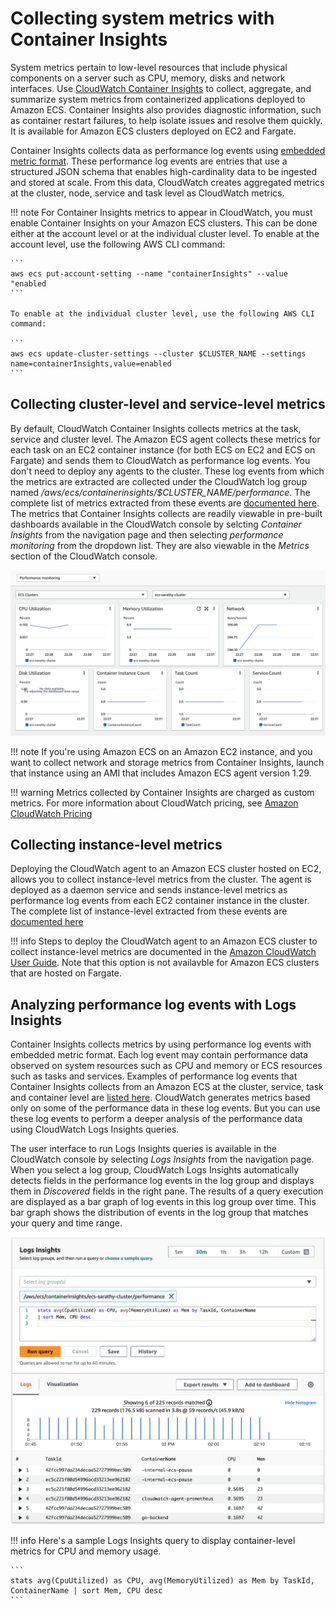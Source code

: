 # Collecting system metrics with Container Insights
System metrics pertain to low-level resources that include physical components on a server such as CPU, memory, disks and network interfaces. 
Use [CloudWatch Container Insights](https://docs.aws.amazon.com/AmazonCloudWatch/latest/monitoring/ContainerInsights.html) to collect, aggregate, and summarize system metrics from containerized applications deployed to Amazon ECS. Container Insights also provides diagnostic information, such as container restart failures, to help isolate issues and resolve them quickly. It is available for Amazon ECS clusters deployed on EC2 and Fargate. 

Container Insights collects data as performance log events using [embedded metric format](https://docs.aws.amazon.com/AmazonCloudWatch/latest/monitoring/CloudWatch_Embedded_Metric_Format.html). These performance log events are entries that use a structured JSON schema that enables high-cardinality data to be ingested and stored at scale. From this data, CloudWatch creates aggregated metrics at the cluster, node, service and task level as CloudWatch metrics. 

!!! note
	For Container Insights metrics to appear in CloudWatch, you must enable Container Insights on your Amazon ECS clusters. This can be done either at the account level or at the individual cluster level. To enable at the account level, use the following AWS CLI command:

    ```
    aws ecs put-account-setting --name "containerInsights" --value "enabled
    ```

    To enable at the individual cluster level, use the following AWS CLI command:

    ```
    aws ecs update-cluster-settings --cluster $CLUSTER_NAME --settings name=containerInsights,value=enabled
    ```

## Collecting cluster-level and service-level metrics
By default, CloudWatch Container Insights collects metrics at the task, service and cluster level. The Amazon ECS agent collects these metrics for each task on an EC2 container instance (for both ECS on EC2 and ECS on Fargate) and sends them to CloudWatch as performance log events. You don't need to deploy any agents to the cluster. These log events from which the metrics are extracted are collected under the CloudWatch log group named */aws/ecs/containerinsights/$CLUSTER_NAME/performance*. The complete list of metrics extracted from these events are [documented here](https://docs.aws.amazon.com/AmazonCloudWatch/latest/monitoring/Container-Insights-metrics-ECS.html). The metrics that Container Insights collects are readily viewable in pre-built dashboards available in the CloudWatch console by selcting *Container Insights* from the navigation page and then selecting *performance monitoring* from the dropdown list. They are also viewable in the *Metrics* section of the CloudWatch console.

![Container Insights metrics dashboard](../../../../images/ContainerInsightsMetrics.png)

!!! note
    If you're using Amazon ECS on an Amazon EC2 instance, and you want to collect network and storage metrics from Container Insights, launch that instance using an AMI that includes Amazon ECS agent version 1.29.

!!! warning
    Metrics collected by Container Insights are charged as custom metrics. For more information about CloudWatch pricing, see [Amazon CloudWatch Pricing](https://aws.amazon.com/cloudwatch/pricing/)


## Collecting instance-level metrics
Deploying the CloudWatch agent to an Amazon ECS cluster hosted on EC2, allows you to collect instance-level metrics from the cluster. The agent is deployed as a daemon service and sends instance-level metrics as performance log events from each EC2 container instance in the cluster. The complete list of instance-level extracted from these events are [documented here](https://docs.aws.amazon.com/AmazonCloudWatch/latest/monitoring/Container-Insights-metrics-ECS.html)

!!! info
    Steps to deploy the CloudWatch agent to an Amazon ECS cluster to collect instance-level metrics are documented in the [Amazon CloudWatch User Guide](https://docs.aws.amazon.com/AmazonCloudWatch/latest/monitoring/deploy-container-insights-ECS-instancelevel.html). Note that this option is not availavble for Amazon ECS clusters that are hosted on Fargate.

    
## Analyzing performance log events with Logs Insights
Container Insights collects metrics by using performance log events with embedded metric format. Each log event may contain performance data observed on system resources such as CPU and memory or ECS resources such as tasks and services. Examples of performance log events that Container Insights collects from an Amazon ECS at the cluster, service, task and container level are [listed here](https://docs.aws.amazon.com/AmazonCloudWatch/latest/monitoring/Container-Insights-reference-performance-logs-ECS.html). CloudWatch generates metrics based only on some of the performance data in these log events. But you can use these log events to perform a deeper analysis of the performance data using CloudWatch Logs Insights queries.

The user interface to run Logs Insights queries is available in the CloudWatch console by selecting *Logs Insights* from the navigation page. When you select a log group, CloudWatch Logs Insights automatically detects fields in the performance log events in the log group and displays them in *Discovered* fields in the right pane. The results of a query execution are displayed as a bar graph of log events in this log group over time. This bar graph shows the distribution of events in the log group that matches your query and time range.

![Logs Insights dashboard](../../../../images/LogInsights.png)

!!! info
    Here's a sample Logs Insights query to display container-level metrics for CPU and memory usage.
    
    ```
    stats avg(CpuUtilized) as CPU, avg(MemoryUtilized) as Mem by TaskId, ContainerName | sort Mem, CPU desc
    ```
